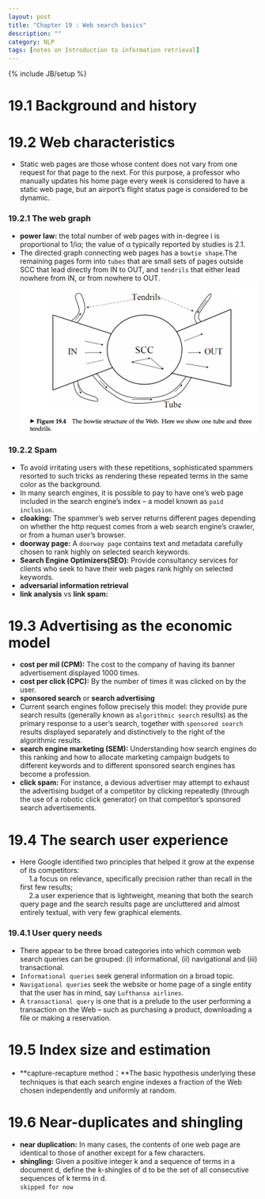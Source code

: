 ```yaml
---
layout: post
title: "Chapter 19 : Web search basics"
description: ""
category: NLP
tags: [notes on Introduction to information retrieval]
---
```

{% include JB/setup %}
# 19.1 Background and history
# 19.2 Web characteristics
* Static web pages are those whose content does not vary from one request for that page to the next. For this purpose, a professor who manually updates his home page every week is considered to have a static web page, but an airport’s flight status page is considered to be dynamic.  

### 19.2.1 The web graph
* **power law:** the total number of web pages with in-degree i is proportional to 1/iα; the value of α typically reported by studies is 2.1.  
* The directed graph connecting web pages has a `bowtie shape`.The remaining pages form into `tubes` that are small sets of pages outside SCC that lead directly from IN to OUT, and `tendrils` that either lead nowhere from IN, or from nowhere to OUT.   
![refer to figure 19.4](../snapshot/51.png) 

### 19.2.2 Spam
* To avoid irritating users with these repetitions, sophisticated spammers resorted to such tricks as rendering these repeated terms in the same color as the background.  
* In many search engines, it is possible to pay to have one’s web page included in the search engine’s index – a model known as `paid inclusion`.  
* **cloaking:** The spammer’s web server returns different pages depending on whether the http request comes from a web search engine’s crawler, or from a human user’s browser.  
* **doorway page:** A `doorway page` contains text and metadata carefully chosen to rank highly on selected search keywords.   
* **Search Engine Optimizers(SEO):** Provide consultancy services for clients who seek to have their web pages rank highly on selected keywords.  
* **adversarial information retrieval**  
* **link analysis** vs **link spam:**  

# 19.3 Advertising as the economic model
* **cost per mil (CPM):** The cost to the company of having its banner advertisement displayed 1000 times.  
* **cost per click (CPC):** By the number of times it was clicked on by the user.   
* **sponsored search** or **search advertising**  
* Current search engines follow precisely this model: they provide pure search results (generally known as `algorithmic search` results) as the primary response to a user’s search, together with `sponsored search` results displayed separately and distinctively to the right of the algorithmic results.  
* **search engine marketing (SEM):** Understanding how search engines do this ranking and how to allocate marketing campaign budgets to different keywords and to different sponsored search engines has become a profession.  
* **click spam:** For instance, a devious advertiser may attempt to exhaust the advertising budget of a competitor by clicking repeatedly (through the use of a robotic click generator) on that competitor’s sponsored search advertisements.  

# 19.4 The search user experience
* Here Google identified two principles that helped it grow at the expense of its competitors:  
&emsp; 1.a focus on relevance, specifically precision rather than recall in the first few results;   
&emsp; 2.a user experience that is lightweight, meaning that both the search query page and the search results page are uncluttered and almost entirely textual, with very few graphical elements.   

### 19.4.1 User query needs
* There appear to be three broad categories into which common web search queries can be grouped: (i) informational, (ii) navigational and (iii) transactional.   
* `Informational queries` seek general information on a broad topic.  
* `Navigational queries` seek the website or home page of a single entity that the user has in mind, say `Lufthansa airlines`.  
* A `transactional query` is one that is a prelude to the user performing a transaction on the Web – such as purchasing a product, downloading a file or making a reservation.  

# 19.5 Index size and estimation
* **capture-recapture method：**The basic hypothesis underlying these techniques is that each search engine indexes a fraction of the Web chosen independently and uniformly at random.  

# 19.6 Near-duplicates and shingling
* **near duplication:** In many cases, the contents of one web page are identical to those of another except for a few characters.  
* **shingling:** Given a positive integer k and a sequence of terms in a document d, define the k-shingles of d to be the set of all consecutive sequences of k terms in d.   
`skipped for now`

 
